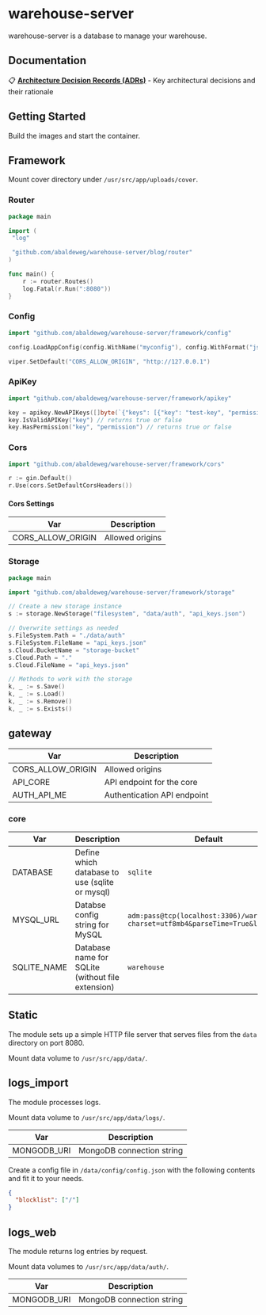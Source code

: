 # warehouse-server

warehouse-server is a database to manage your warehouse.

## Documentation

📋 **[Architecture Decision Records (ADRs)](docs/adr/)** - Key architectural decisions and their rationale

## Getting Started

Build the images and start the container.

## Framework

Mount cover directory under `/usr/src/app/uploads/cover`.

### Router

```go
package main

import (
 "log"

 "github.com/abaldeweg/warehouse-server/blog/router"
)

func main() {
    r := router.Routes()
    log.Fatal(r.Run(":8080"))
}
```

### Config

```go
import "github.com/abaldeweg/warehouse-server/framework/config"

config.LoadAppConfig(config.WithName("myconfig"), config.WithFormat("json"), config.WithPaths("./config", "."))

viper.SetDefault("CORS_ALLOW_ORIGIN", "http://127.0.0.1")
```

### ApiKey

```go
import "github.com/abaldeweg/warehouse-server/framework/apikey"

key = apikey.NewAPIKeys([]byte(`{"keys": [{"key": "test-key", "permissions": ["read"]}]}`))
key.IsValidAPIKey("key") // returns true or false
key.HasPermission("key", "permission") // returns true or false
```

### Cors

```go
import "github.com/abaldeweg/warehouse-server/framework/cors"

r := gin.Default()
r.Use(cors.SetDefaultCorsHeaders())
```

#### Cors Settings

|Var                    |Description
|-----------------------|-----------
|CORS_ALLOW_ORIGIN      |Allowed origins

### Storage

```go
package main

import "github.com/abaldeweg/warehouse-server/framework/storage"

// Create a new storage instance
s := storage.NewStorage("filesystem", "data/auth", "api_keys.json")

// Overwrite settings as needed
s.FileSystem.Path = "./data/auth"
s.FileSystem.FileName = "api_keys.json"
s.Cloud.BucketName = "storage-bucket"
s.Cloud.Path = "."
s.Cloud.FileName = "api_keys.json"

// Methods to work with the storage
k, _ := s.Save()
k, _ := s.Load()
k, _ := s.Remove()
k, _ := s.Exists()
```

## gateway

|Var                    |Description
|-----------------------|-----------
|CORS_ALLOW_ORIGIN      |Allowed origins
|API_CORE               |API endpoint for the core
|AUTH_API_ME            |Authentication API endpoint

### core

|Var|Description|Default
|---|-----------|-------
|DATABASE|Define which database to use (sqlite or mysql)|`sqlite`
|MYSQL_URL|Databse config string for MySQL|`adm:pass@tcp(localhost:3306)/warehouse?charset=utf8mb4&parseTime=True&loc=Local`
|SQLITE_NAME|Database name for SQLite (without file extension)|`warehouse`

## Static

The module sets up a simple HTTP file server that serves files from the `data` directory on port 8080.

Mount data volume to `/usr/src/app/data/`.

## logs_import

The module processes logs.

Mount data volume to `/usr/src/app/data/logs/`.

|Var                    |Description
|-----------------------|-----------
|MONGODB_URI            |MongoDB connection string

Create a config file in `/data/config/config.json` with the following contents and fit it to your needs.

```json
{
  "blocklist": ["/"]
}
```

## logs_web

The module returns log entries by request.

Mount data volumes to `/usr/src/app/data/auth/`.

|Var                    |Description
|-----------------------|-----------
|MONGODB_URI            |MongoDB connection string
